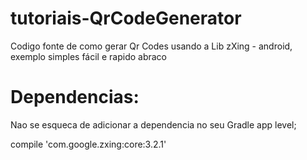 # tutoriais-QrCodeGenerator
Codigo fonte de como gerar Qr Codes usando a Lib zXing - android, exemplo simples fácil e rapido
abraco

# Dependencias:

Nao se esqueca de adicionar a dependencia no seu Gradle app level;

 compile 'com.google.zxing:core:3.2.1'
